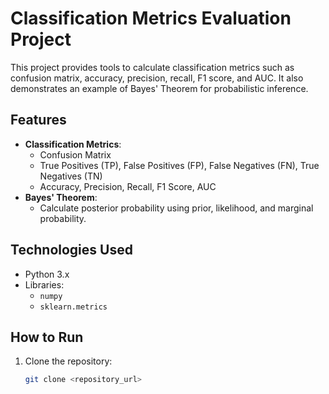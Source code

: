 # Classification Metrics Evaluation Project

This project provides tools to calculate classification metrics such as confusion matrix, accuracy, precision, recall, F1 score, and AUC. It also demonstrates an example of Bayes' Theorem for probabilistic inference.

## Features

- **Classification Metrics**:
  - Confusion Matrix
  - True Positives (TP), False Positives (FP), False Negatives (FN), True Negatives (TN)
  - Accuracy, Precision, Recall, F1 Score, AUC
- **Bayes' Theorem**:
  - Calculate posterior probability using prior, likelihood, and marginal probability.

## Technologies Used

- Python 3.x
- Libraries:
  - `numpy`
  - `sklearn.metrics`

## How to Run

1. Clone the repository:
   ```bash
   git clone <repository_url>
